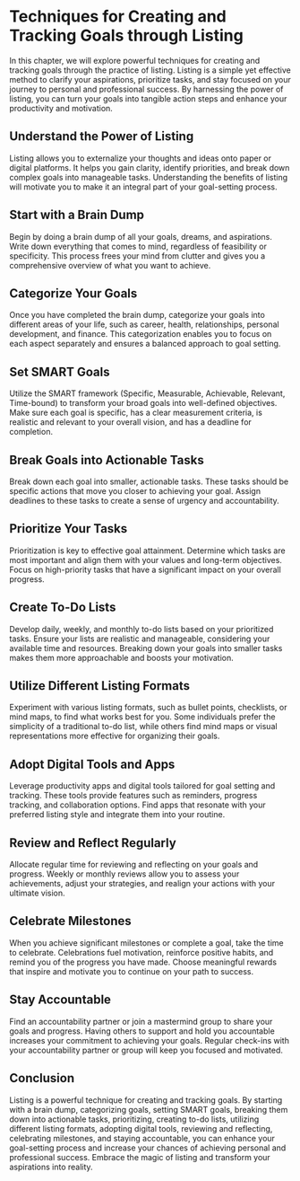 Techniques for Creating and Tracking Goals through Listing
=====================================================================

In this chapter, we will explore powerful techniques for creating and tracking goals through the practice of listing. Listing is a simple yet effective method to clarify your aspirations, prioritize tasks, and stay focused on your journey to personal and professional success. By harnessing the power of listing, you can turn your goals into tangible action steps and enhance your productivity and motivation.

Understand the Power of Listing
-------------------------------

Listing allows you to externalize your thoughts and ideas onto paper or digital platforms. It helps you gain clarity, identify priorities, and break down complex goals into manageable tasks. Understanding the benefits of listing will motivate you to make it an integral part of your goal-setting process.

Start with a Brain Dump
-----------------------

Begin by doing a brain dump of all your goals, dreams, and aspirations. Write down everything that comes to mind, regardless of feasibility or specificity. This process frees your mind from clutter and gives you a comprehensive overview of what you want to achieve.

Categorize Your Goals
---------------------

Once you have completed the brain dump, categorize your goals into different areas of your life, such as career, health, relationships, personal development, and finance. This categorization enables you to focus on each aspect separately and ensures a balanced approach to goal setting.

Set SMART Goals
---------------

Utilize the SMART framework (Specific, Measurable, Achievable, Relevant, Time-bound) to transform your broad goals into well-defined objectives. Make sure each goal is specific, has a clear measurement criteria, is realistic and relevant to your overall vision, and has a deadline for completion.

Break Goals into Actionable Tasks
---------------------------------

Break down each goal into smaller, actionable tasks. These tasks should be specific actions that move you closer to achieving your goal. Assign deadlines to these tasks to create a sense of urgency and accountability.

Prioritize Your Tasks
---------------------

Prioritization is key to effective goal attainment. Determine which tasks are most important and align them with your values and long-term objectives. Focus on high-priority tasks that have a significant impact on your overall progress.

Create To-Do Lists
------------------

Develop daily, weekly, and monthly to-do lists based on your prioritized tasks. Ensure your lists are realistic and manageable, considering your available time and resources. Breaking down your goals into smaller tasks makes them more approachable and boosts your motivation.

Utilize Different Listing Formats
---------------------------------

Experiment with various listing formats, such as bullet points, checklists, or mind maps, to find what works best for you. Some individuals prefer the simplicity of a traditional to-do list, while others find mind maps or visual representations more effective for organizing their goals.

Adopt Digital Tools and Apps
----------------------------

Leverage productivity apps and digital tools tailored for goal setting and tracking. These tools provide features such as reminders, progress tracking, and collaboration options. Find apps that resonate with your preferred listing style and integrate them into your routine.

Review and Reflect Regularly
----------------------------

Allocate regular time for reviewing and reflecting on your goals and progress. Weekly or monthly reviews allow you to assess your achievements, adjust your strategies, and realign your actions with your ultimate vision.

Celebrate Milestones
--------------------

When you achieve significant milestones or complete a goal, take the time to celebrate. Celebrations fuel motivation, reinforce positive habits, and remind you of the progress you have made. Choose meaningful rewards that inspire and motivate you to continue on your path to success.

Stay Accountable
----------------

Find an accountability partner or join a mastermind group to share your goals and progress. Having others to support and hold you accountable increases your commitment to achieving your goals. Regular check-ins with your accountability partner or group will keep you focused and motivated.

Conclusion
----------

Listing is a powerful technique for creating and tracking goals. By starting with a brain dump, categorizing goals, setting SMART goals, breaking them down into actionable tasks, prioritizing, creating to-do lists, utilizing different listing formats, adopting digital tools, reviewing and reflecting, celebrating milestones, and staying accountable, you can enhance your goal-setting process and increase your chances of achieving personal and professional success. Embrace the magic of listing and transform your aspirations into reality.
